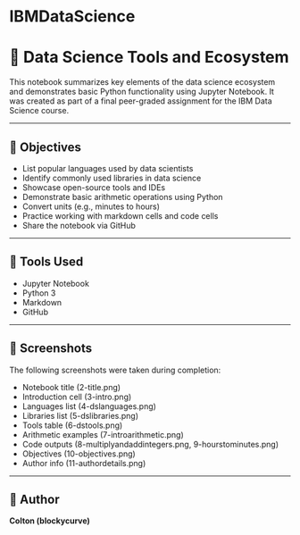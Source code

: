 # IBMDataScience

# 📘 Data Science Tools and Ecosystem

This notebook summarizes key elements of the data science ecosystem and demonstrates basic Python functionality using Jupyter Notebook. It was created as part of a final peer-graded assignment for the IBM Data Science course.

---

## 🧠 Objectives

- List popular languages used by data scientists
- Identify commonly used libraries in data science
- Showcase open-source tools and IDEs
- Demonstrate basic arithmetic operations using Python
- Convert units (e.g., minutes to hours)
- Practice working with markdown cells and code cells
- Share the notebook via GitHub

---

## 🔧 Tools Used

- Jupyter Notebook  
- Python 3  
- Markdown  
- GitHub

---

## 📝 Screenshots

The following screenshots were taken during completion:
- Notebook title (2-title.png)
- Introduction cell (3-intro.png)
- Languages list (4-dslanguages.png)
- Libraries list (5-dslibraries.png)
- Tools table (6-dstools.png)
- Arithmetic examples (7-introarithmetic.png)
- Code outputs (8-multiplyandaddintegers.png, 9-hourstominutes.png)
- Objectives (10-objectives.png)
- Author info (11-authordetails.png)

---

## 👤 Author

**Colton (blockycurve)**  
